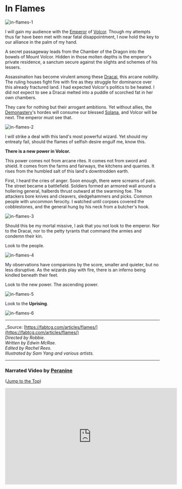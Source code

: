 # In Flames

<img src="https://d2hl7maqck52px.cloudfront.net/main-story/08-uprising/in-flames-1.webp" alt="in-flames-1" class="center">

I will gain my audience with the [Emperor](../../heroes-of-rathe/emperor-about.md) of [Volcor](../../world-of-rathe/volcor/volcor.md). Though my attempts thus far have been met with near fatal disappointment, I now hold the key to our alliance in the palm of my hand.

A secret passageway leads from the Chamber of the Dragon into the bowels of Mount Volcor. Hidden in those molten depths is the emperor's private residence, a sanctum secure against the slights and schemes of his lessers.

Assassination has become virulent among these [Dracai](~Dracai), this arcane nobility. The ruling houses fight fire with fire as they struggle for dominance over this already fractured land. I had expected Volcor's politics to be heated. I did not expect to see a Dracai melted into a puddle of scorched fat in her own chambers.

They care for nothing but their arrogant ambitions. Yet without allies, the [Demonastery](../../world-of-rathe/demonastery/demonastery.md)'s hordes will consume our blessed [Solana](../../world-of-rathe/solana/solana.md), and Volcor will be next. The emperor must see that.

<img src="https://d2hl7maqck52px.cloudfront.net/main-story/08-uprising/in-flames-2.webp" alt="in-flames-2" class="center">

I will strike a deal with this land's most powerful wizard. Yet should my entreaty fail, should the flames of selfish desire engulf me, know this.

**There is a new power in Volcor.**

This power comes not from arcane rites. It comes not from sword and shield. It comes from the farms and fairways, the kitchens and quarries. It rises from the humbled salt of this land's downtrodden earth.

First, I heard the cries of anger. Soon enough, there were screams of pain. The street became a battlefield. Soldiers formed an armored wall around a hollering general, halberds thrust outward at the swarming foe. The attackers bore knives and cleavers, sledgehammers and picks. Common people with uncommon ferocity. I watched until corpses covered the cobblestones, and the general hung by his neck from a butcher's hook.

<img src="https://d2hl7maqck52px.cloudfront.net/main-story/08-uprising/in-flames-3.webp" alt="in-flames-3" class="center">

Should this be my mortal missive, I ask that you not look to the emperor. Nor to the Dracai, nor to the petty tyrants that command the armies and condemn their kin.

Look to the people.

<img src="https://d2hl7maqck52px.cloudfront.net/main-story/08-uprising/in-flames-4.webp" alt="in-flames-4" class="center">

My observations have companions by the score, smaller and quieter, but no less disruptive. As the wizards play with fire, there is an inferno being kindled beneath their feet.

Look to the new power. The ascending power.

<img src="https://d2hl7maqck52px.cloudfront.net/main-story/08-uprising/in-flames-5.webp" alt="in-flames-5" class="center">

Look to the **Uprising**.

<img src="https://d2hl7maqck52px.cloudfront.net/main-story/08-uprising/in-flames-6.webp" alt="in-flames-6" class="center">

---

_Source: [https://fabtcg.com/articles/flames/](https://fabtcg.com/articles/flames/)<br>
_Directed by Robbie._<br>
_Written by Edwin McRae._<br>
_Edited by Rachel Rees._<br>
_Illustrated by Sam Yang and various artists._

---

### Narrated Video by [Peranine](https://www.youtube.com/@Peranine)

<p>
(<a href="#in-flames">Jump to the Top</a>)
</p>

<div style="text-align: center;"><iframe width="560" height="315" src="https://www.youtube.com/embed/B2qHOZ5mZi8" title="YouTube video player" frameborder="0" allow="accelerometer; autoplay; clipboard-write; encrypted-media; gyroscope; picture-in-picture; web-share" allowfullscreen></iframe></div>
